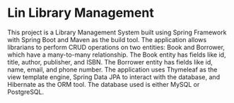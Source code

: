 # Lin Library Management
This project is a Library Management System built using Spring Framework with Spring Boot and Maven as the build tool. The application allows librarians to perform CRUD operations on two entities: Book and Borrower, which have a many-to-many relationship. The Book entity has fields like id, title, author, publisher, and ISBN. The Borrower entity has fields like id, name, email, and phone number. The application uses Thymeleaf as the view template engine, Spring Data JPA to interact with the database, and Hibernate as the ORM tool. The database used is either MySQL or PostgreSQL.
